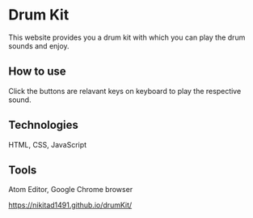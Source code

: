 # Drum Kit
This website provides you a drum kit with which you can play the drum sounds and enjoy. 

## How to use
Click the buttons are relavant keys on keyboard to play the respective sound.

## Technologies
HTML, CSS, JavaScript

## Tools
Atom Editor, Google Chrome browser

https://nikitad1491.github.io/drumKit/
